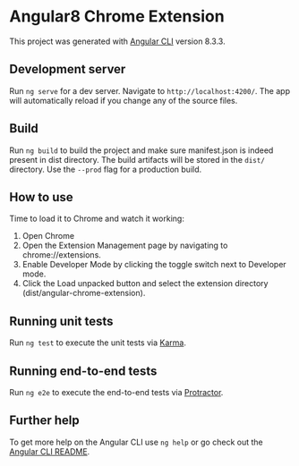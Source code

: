 # Angular8 Chrome Extension

This project was generated with [Angular CLI](https://github.com/angular/angular-cli) version 8.3.3.

## Development server

Run `ng serve` for a dev server. Navigate to `http://localhost:4200/`. The app will automatically reload if you change any of the source files.

## Build

Run `ng build` to build the project and make sure manifest.json is indeed present in dist directory. The build artifacts will be stored in the `dist/` directory. Use the `--prod` flag for a production build.

## How to use
Time to load it to Chrome and watch it working:
1. Open Chrome
2. Open the Extension Management page by navigating to chrome://extensions.
3. Enable Developer Mode by clicking the toggle switch next to Developer mode.
4. Click the Load unpacked button and select the extension directory (dist/angular-chrome-extension). 

## Running unit tests

Run `ng test` to execute the unit tests via [Karma](https://karma-runner.github.io).

## Running end-to-end tests

Run `ng e2e` to execute the end-to-end tests via [Protractor](http://www.protractortest.org/).

## Further help

To get more help on the Angular CLI use `ng help` or go check out the [Angular CLI README](https://github.com/angular/angular-cli/blob/master/README.md).

